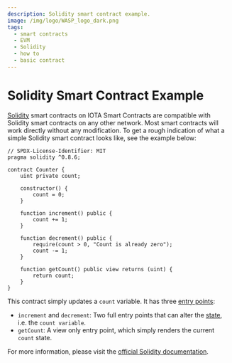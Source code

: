 ```yaml
---
description: Solidity smart contract example.
image: /img/logo/WASP_logo_dark.png
tags:
  - smart contracts
  - EVM
  - Solidity
  - how to
  - basic contract
---
```


# Solidity Smart Contract Example

[Solidity](https://docs.soliditylang.org/en/v0.8.16/) smart contracts on IOTA Smart Contracts are compatible with
Solidity smart contracts on any other network. Most smart contracts will work directly without any modification. To get
a rough indication of what a simple Solidity smart contract looks like, see the example below:

```solidity
// SPDX-License-Identifier: MIT
pragma solidity ^0.8.6;

contract Counter {
    uint private count;

    constructor() {
        count = 0;
    }

    function increment() public {
        count += 1;
    }

    function decrement() public {
        require(count > 0, "Count is already zero");
        count -= 1;
    }

    function getCount() public view returns (uint) {
        return count;
    }
}

```

This contract simply updates a `count` variable. It has
three [entry points](../../explanations/smart-contract-anatomy.md#entry-points):

* `increment` and `decrement`: Two full entry points that can alter
  the [state](../../explanations/smart-contract-anatomy.md#state), i.e. the `count variable`. 
* `getCount`: A view only entry point, which simply renders the current `count` state.

For more information, please visit the [official Solidity documentation](https://docs.soliditylang.org/).
